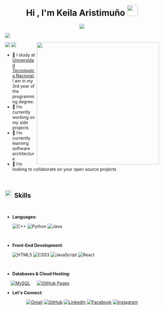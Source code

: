 <h1 align="center">Hi , I'm Keila Aristimuño <img src="https://media.giphy.com/media/hvRJCLFzcasrR4ia7z/giphy.gif" width="35"></h1>
<p align="center">
  <a href="https://github.com/keilaaristimuno/readme-typing-svg"><img src="https://readme-typing-svg.herokuapp.com?font=Time+New+Roman&color=%23C8BE25&size=25&center=true&vCenter=true&width=600&height=100&lines=Computer+Science+Student;Competitive+Programmer;Always+learning+new+things"></a>
</p>
<p align="left">
 <img src="https://readme-typing-svg.herokuapp.com/?lines=Welcome+to+my+GitHub+Profile!&center=true&width=360&height=30">
</p>
<picture> <img align="right" src="https://mir-s3-cdn-cf.behance.net/project_modules/disp/601014116770475.6068beff4640a.gif" width = 400px></picture>
 <p align="left">
  <img src="https://img.shields.io/badge/Focus-Backend%20Development-dodgerblue" />
  <img src="https://img.shields.io/badge/Languages-Spanish, English-dodgerblue" />
</p>

- :school: I study at [Universidad Tecnologica Nacional](https://fra.utn.edu.ar/tecnicatura-universitaria/), I am in my 3rd year of the programming degree.
- 🔭 I’m currently working on my side projects
- 🌱 I’m currently learning software architecture
- 👯 I’m looking to collaborate on your open source projects

<br>

## <img src="https://media2.giphy.com/media/QssGEmpkyEOhBCb7e1/giphy.gif?cid=ecf05e47a0n3gi1bfqntqmob8g9aid1oyj2wr3ds3mg700bl&rid=giphy.gif" width ="25"><b> Skills</b>
<br>

<p align="center">

- **Languages**:
    
    ![C++](https://img.shields.io/badge/C++%20-%2300599C.svg?style=for-the-badge&logo=c%2B%2B&logoColor=white)
    ![Python](https://img.shields.io/badge/Python%20-%2314354C.svg?style=for-the-badge&logo=python&logoColor=white)
    ![Java](https://img.shields.io/badge/java-%23ED8B00.svg?style=for-the-badge&logo=openjdk&logoColor=white)

<br>   
    
- **Front-End Development**:

   ![HTML5](https://img.shields.io/badge/HTML5%20-%23E34F26.svg?style=for-the-badge&logo=html5&logoColor=white)
   ![CSS3](https://img.shields.io/badge/CSS%20-%231572B6.svg?style=for-the-badge&logo=css3&logoColor=white)
   ![JavaScript](https://img.shields.io/badge/JavaScript%20-%23F7DF1E.svg?style=for-the-badge&logo=javascript&logoColor=black)
  ![React](https://img.shields.io/badge/react-%2320232a.svg?style=for-the-badge&logo=react&logoColor=%2361DAFB)

<br>

- **Databases & Cloud Hosting**:
<p align="left">
  &emsp;
    <a href="https://www.mysql.com/"><img alt="MySQL" src="https://img.shields.io/badge/MySQL-%2300f.svg?style=flat&llogo=mysql&logoColor=white"></a>
  &emsp;
    <a href="https://www.github.com"><img alt="GitHub Pages" src="https://img.shields.io/badge/GitHub%20Pages-%23327FC7.svg?style=flat&llogo=github&logoColor=white"></a>
  &emsp;
  
 </p>
 
- **Let's Connect**:
<p align="center">
	<a href="malito:keilasol930@gmail.com"><img src="https://img.icons8.com/bubbles/50/000000/gmail.png" alt="Gmail"/></a>
	<a href="https://github.com/keilaaristimuno"><img src="https://img.icons8.com/bubbles/50/000000/github.png" alt="GitHub"/></a>
	<a href="https://www.linkedin.com/in/keila-aristimu%C3%B1o-327184211/"><img src="https://img.icons8.com/bubbles/50/000000/linkedin.png" alt="LinkedIn"/></a>
	<a href="https://www.facebook.com/keila.sol.549"><img src="https://img.icons8.com/bubbles/50/000000/facebook-new.png" alt="Facebook"/></a>
	<a href="https://www.instagram.com/keilaaristi__/"><img src="https://img.icons8.com/bubbles/50/000000/instagram.png" alt="Instagram"/></a>
	
</p>
